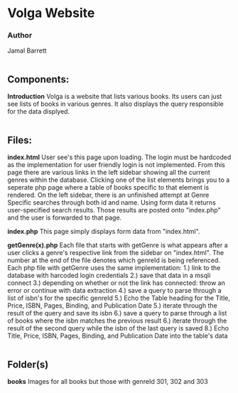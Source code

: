 # Volga Website
### Author
Jamal Barrett
```
```
## Components:
**Introduction**
Volga is a website that lists various books. Its users can just see lists of books in various genres. It also displays the query responsible for the data displyed.
```
```
## Files:
**index.html**
User see's this page upon loading. The login must be hardcoded as the implementation for user friendly login is not implemented. From this page there are various links in the left sidebar showing all the current genres within the database. Clicking one of the list elements brings you to a seperate php page where a table of books specific to that element is rendered. On the left sidebar, there is an unfinished attempt at Genre Specific searches through both id and name. Using form data it returns user-specified search results. Those results are posted onto "index.php" and the user is forwarded to that page.

**index.php**
This page simply displays form data from "index.html".

**getGenre(x).php**
Each file that starts with getGenre is what appears after a user clicks a genre's respective link from the sidebar on "index.html". The number at the end of the file denotes which genreId is being referenced. Each php file with getGenre uses the same implementation:
1.) link to the database with harcoded login credentials
2.) save that data in a msqli connect
3.) depending on whether or not the link has connected: throw an error or continue with data extraction
4.) save a query to parse through a list of isbn's for the specific genreId
5.) Echo the Table heading for the Title, Price, ISBN, Pages, Binding, and Publication Date
5.) iterate through the result of the query and save its isbn
6.) save a query to parse through a list of books where the isbn matches the previous result
6.) iterate through the result of the second query while the isbn of the last query is saved
8.) Echo Title, Price, ISBN, Pages, Binding, and Publication Date into the table's data
```
```
## Folder(s) ##
**books**
Images for all books but those with genreId 301, 302 and 303
```
```
